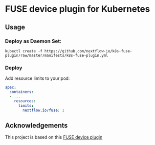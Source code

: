 # FUSE device plugin for Kubernetes

## Usage

### Deploy as Daemon Set:

```
kubectl create -f https://github.com/nextflow-io/k8s-fuse-plugin/raw/master/manifests/k8s-fuse-plugin.yml
```

### Deploy

Add resource limits to your pod:

```yaml
spec: 
  containers:
  - ...
    resources:
      limits:
        nextflow.io/fuse: 1
```

## Acknowledgements

This project is based on this [FUSE device plugin](https://github.com/kuberenetes-learning-group/fuse-device-plugin)
